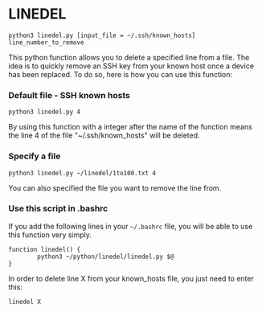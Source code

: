 # LINEDEL

```
python3 linedel.py [input_file = ~/.ssh/known_hosts] line_number_to_remove
```

This python function allows you to delete a specified line from a file. The idea is to quickly remove an SSH key from your known host once a device has been replaced.
To do so, here is how you can use this function:

### Default file - SSH known hosts
```
python3 linedel.py 4
```
By using this function with a integer after the name of the function means the line 4 of the file "~/.ssh/known_hosts" will be deleted.


### Specify a file
```
python3 linedel.py ~/linedel/1to100.txt 4
```
You can also specified the file you want to remove the line from.


### Use this script in .bashrc
If you add the following lines in your ```~/.bashrc``` file, you will be able to use this function very simply.
```
function linedel() {
        python3 ~/python/linedel/linedel.py $@
}
```

In order to delete line X from your known_hosts file, you just need to enter this:
```
linedel X
```
